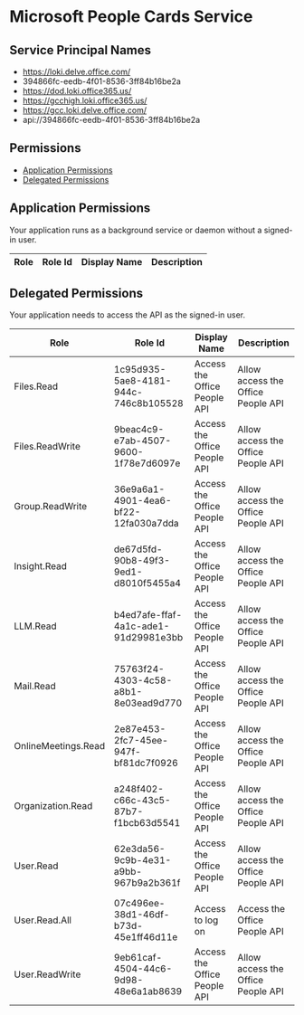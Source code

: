 # Microsoft People Cards Service
## Service Principal Names
- https://loki.delve.office.com/
- 394866fc-eedb-4f01-8536-3ff84b16be2a
- https://dod.loki.office365.us/
- https://gcchigh.loki.office365.us/
- https://gcc.loki.delve.office.com/
- api://394866fc-eedb-4f01-8536-3ff84b16be2a

 ## Permissions
- [Application Permissions](#application-permissions)
- [Delegated Permissions](#delegated-permissions)

## Application Permissions
Your application runs as a background service or daemon without a signed-in user.

| Role | Role Id | Display Name | Description |
|---|---|---|---|

## Delegated Permissions
Your application needs to access the API as the signed-in user. 

| Role | Role Id | Display Name | Description |
|---|---|---|---|
| Files.Read | 1c95d935-5ae8-4181-944c-746c8b105528 | Access the Office People API | Allow access the Office People API |
| Files.ReadWrite | 9beac4c9-e7ab-4507-9600-1f78e7d6097e | Access the Office People API | Allow access the Office People API |
| Group.ReadWrite | 36e9a6a1-4901-4ea6-bf22-12fa030a7dda | Access the Office People API | Allow access the Office People API |
| Insight.Read | de67d5fd-90b8-49f3-9ed1-d8010f5455a4 | Access the Office People API | Allow access the Office People API |
| LLM.Read | b4ed7afe-ffaf-4a1c-ade1-91d29981e3bb | Access the Office People API | Allow access the Office People API |
| Mail.Read | 75763f24-4303-4c58-a8b1-8e03ead9d770 | Access the Office People API | Allow access the Office People API |
| OnlineMeetings.Read | 2e87e453-2fc7-45ee-947f-bf81dc7f0926 | Access the Office People API | Allow access the Office People API |
| Organization.Read | a248f402-c66c-43c5-87b7-f1bcb63d5541 | Access the Office People API | Allow access the Office People API |
| User.Read | 62e3da56-9c9b-4e31-a9bb-967b9a2b361f | Access the Office People API | Allow access the Office People API |
| User.Read.All | 07c496ee-38d1-46df-b73d-45e1ff46d11e | Access to log on | Access the Office People API |
| User.ReadWrite | 9eb61caf-4504-44c6-9d98-48e6a1ab8639 | Access the Office People API | Allow access the Office People API |

